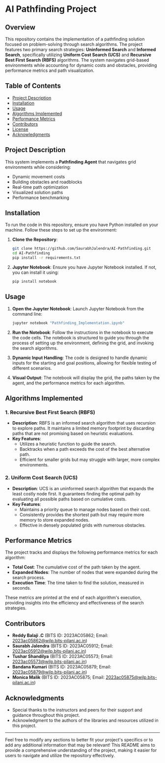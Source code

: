 # AI Pathfinding Project

## Overview
This repository contains the implementation of a pathfinding solution focused on problem-solving through search algorithms. The project features two primary search strategies: **Uninformed Search** and **Informed Search**, specifically utilizing **Uniform Cost Search (UCS)** and **Recursive Best First Search (RBFS)** algorithms. The system navigates grid-based environments while accounting for dynamic costs and obstacles, providing performance metrics and path visualization.

## Table of Contents
- [Project Description](#project-description)
- [Installation](#installation)
- [Usage](#usage)
- [Algorithms Implemented](#algorithms-implemented)
- [Performance Metrics](#performance-metrics)
- [Contributors](#contributors)
- [License](#license)
- [Acknowledgments](#acknowledgments)

## Project Description
This system implements a **Pathfinding Agent** that navigates grid environments while considering:
- Dynamic movement costs
- Building obstacles and roadblocks
- Real-time path optimization
- Visualized solution paths
- Performance benchmarking

## Installation
To run the code in this repository, ensure you have Python installed on your machine. Follow these steps to set up the environment:

1. **Clone the Repository**:
   ```bash
   git clone https://github.com/SaurabhJalendra/AI-Pathfinding.git
   cd AI-Pathfinding
   pip install -r requirements.txt
   ```

2. **Jupyter Notebook**:
   Ensure you have Jupyter Notebook installed. If not, you can install it using:
   ```bash
   pip install notebook
   ```

## Usage
1. **Open the Jupyter Notebook**:
   Launch Jupyter Notebook from the command line:
   ```bash
   jupyter notebook "Pathfinding_Implementation.ipynb"
   ```

2. **Run the Notebook**:
   Follow the instructions in the notebook to execute the code cells. The notebook is structured to guide you through the process of setting up the environment, defining the grid, and invoking the search algorithms.

3. **Dynamic Input Handling**:
   The code is designed to handle dynamic inputs for the starting and goal positions, allowing for flexible testing of different scenarios.

4. **Visual Output**:
   The notebook will display the grid, the paths taken by the agent, and the performance metrics for each algorithm.

## Algorithms Implemented
### 1. Recursive Best First Search (RBFS)
- **Description**: RBFS is an informed search algorithm that uses recursion to explore paths. It maintains a limited memory footprint by discarding paths that are not promising based on heuristic evaluations.
- **Key Features**:
  - Utilizes a heuristic function to guide the search.
  - Backtracks when a path exceeds the cost of the best alternative path.
  - Efficient for smaller grids but may struggle with larger, more complex environments.

### 2. Uniform Cost Search (UCS)
- **Description**: UCS is an uninformed search algorithm that expands the least costly node first. It guarantees finding the optimal path by evaluating all possible paths based on cumulative costs.
- **Key Features**:
  - Maintains a priority queue to manage nodes based on their cost.
  - Consistently provides the shortest path but may require more memory to store expanded nodes.
  - Effective in densely populated grids with numerous obstacles.

## Performance Metrics
The project tracks and displays the following performance metrics for each algorithm:
- **Total Cost**: The cumulative cost of the path taken by the agent.
- **Expanded Nodes**: The number of nodes that were expanded during the search process.
- **Execution Time**: The time taken to find the solution, measured in seconds.

These metrics are printed at the end of each algorithm's execution, providing insights into the efficiency and effectiveness of the search strategies.

## Contributors
- **Reddy Balaji .C** (BITS ID: 2023AC05862; Email: 2023ac05862@wilp.bits-pilani.ac.in)
- **Saurabh Jalendra** (BITS ID: 2023AC05912; Email: 2023ac05912@wilp.bits-pilani.ac.in)
- **Tushar Shandilya** (BITS ID: 2023AC05573; Email: 2023ac05573@wilp.bits-pilani.ac.in)
- **Bandana Kumari** (BITS ID: 2023AC05879; Email: 2023ac05879@wilp.bits-pilani.ac.in)
- **Monica Malik** (BITS ID: 2023AC05875; Email: 2023ac05875@wilp.bits-pilani.ac.in)

## Acknowledgments
- Special thanks to the instructors and peers for their support and guidance throughout this project.
- Acknowledgment to the authors of the libraries and resources utilized in this project.

---

Feel free to modify any sections to better fit your project's specifics or to add any additional information that may be relevant! This README aims to provide a comprehensive understanding of the project, making it easier for users to navigate and utilize the repository effectively.
